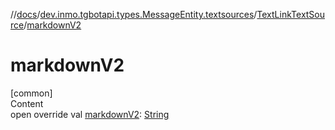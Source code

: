 //[docs](../../../index.md)/[dev.inmo.tgbotapi.types.MessageEntity.textsources](../index.md)/[TextLinkTextSource](index.md)/[markdownV2](markdown-v2.md)



# markdownV2  
[common]  
Content  
open override val [markdownV2](markdown-v2.md): [String](https://kotlinlang.org/api/latest/jvm/stdlib/kotlin/-string/index.html)  



